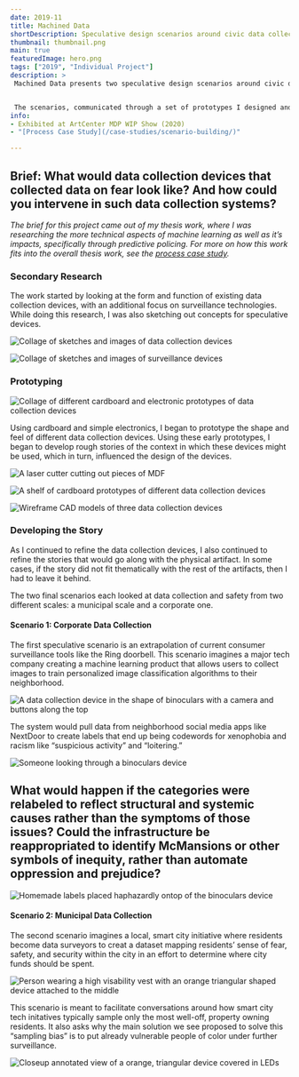 ```yaml
---
date: 2019-11
title: Machined Data
shortDescription: Speculative design scenarios around civic data collection for machine learning.
thumbnail: thumbnail.png
main: true
featuredImage: hero.png
tags: ["2019", "Individual Project"]
description: >
 Machined Data presents two speculative design scenarios around civic data collection systems for machine learning, illustrating the ways bias can be introduced in the process of data collection and imagining how we might intervene within those systems


 The scenarios, communicated through a set of prototypes I designed and built, serve as a tangible means to engage with the ethical issues surrounding data collection systems in different contexts, and a way to think through approaches to intervene within data collection systems now and in the future.
info:
- Exhibited at ArtCenter MDP WIP Show (2020)
- "[Process Case Study](/case-studies/scenario-building/)"

---
```


## **Brief:** What would data collection devices that collected data on fear look like? And how could you intervene in such data collection systems?

*The brief for this project came out of my thesis work, where I was researching the more technical aspects of machine learning as well as it’s impacts, specifically through predictive policing. For more on how this work fits into the overall thesis work, see the [process case study](/case-studies/design-discovery/).*

### Secondary Research

The work started by looking at the form and function of existing data collection devices, with an additional focus on surveillance technologies. While doing this research, I was also sketching out concepts for speculative devices. 

![Collage of sketches and images of data collection devices](./scenarios_01.jpg '#grid-column=wide-left / wide-right')

![Collage of sketches and images of surveillance devices](./scenarios_02.jpg '#grid-column=wide-left / wide-right')

### Prototyping

![Collage of different cardboard and electronic prototypes of data collection devices](./process_02.png '#grid-column=left / right')

Using cardboard and simple electronics, I began to prototype the shape and feel of different data collection devices. Using these early prototypes, I began to develop rough stories of the context in which these devices might be used, which in turn, influenced the design of the devices. 

![A laser cutter cutting out pieces of MDF](./process_01.jpg '#grid-column=wide-left / center')

![A shelf of cardboard prototypes of different data collection devices](./cardboard.jpg '#grid-column=center / wide-right')

![Wireframe CAD models of three data collection devices](./cad.png '#grid-column=wide-left / wide-right')

### Developing the Story

As I continued to refine the data collection devices, I also continued to refine the stories that would go along with the physical artifact. In some cases, if the story did not fit thematically with the rest of the artifacts, then I had to leave it behind.

The two final scenarios each looked at data collection and safety from two different scales: a municipal scale and a corporate one. 

#### Scenario 1: Corporate Data Collection

The first speculative scenario is an extrapolation of current consumer surveillance tools like the Ring doorbell. This scenario imagines a major tech company creating a machine learning product that allows users to collect images to train personalized image classification algorithms to their neighborhood. 

![A data collection device in the shape of binoculars with a camera and buttons along the top](./Machined-Data-04.png '#grid-column=left / right')

The system would pull data from neighborhood social media apps like NextDoor to create labels that end up being codewords for xenophobia and racism like “suspicious activity” and “loitering.”

![Someone looking through a binoculars device](./Machined-Data-01.png '#grid-column=wide-left / wide-right')

## What would happen if the categories were relabeled to reflect structural and systemic causes rather than the symptoms of those issues? Could the infrastructure be **reappropriated** to identify McMansions or other symbols of inequity, rather than automate oppression and prejudice?

![Homemade labels placed haphazardly ontop of the binoculars device](./Machined-Data-05.png '#grid-column=left / right')

#### Scenario 2: Municipal Data Collection

The second scenario imagines a local, smart city initiative where residents become data surveyors to creat a dataset mapping residents’ sense of fear, safety, and security within the city in an effort to determine where city funds should be spent. 

![Person wearing a high visability vest with an orange triangular shaped device attached to the middle](./Machined-Data-02.png '#grid-column=wide-left / wide-right')

This scenario is meant to facilitate conversations around how smart city tech initatives typically sample only the most well-off, property owning residents. It also asks why the main solution we see proposed to solve this “sampling bias” is to put already vulnerable people of color under further surveillance. 

![Closeup annotated view of a orange, triangular device covered in LEDs](./Machined-Data-03.png '#grid-column=left / right')


